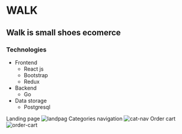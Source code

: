 # WALK
## Walk is small shoes ecomerce 
### Technologies
* Frontend
  * React js
  * Bootstrap
  * Redux 
* Backend
  * Go 
* Data storage  
  * Postgresql

Landing page
![landpag](https://user-images.githubusercontent.com/51460153/125223287-5c782100-e280-11eb-994d-1f7b2d23a6fa.png)
Categories navigation
![cat-nav](https://user-images.githubusercontent.com/51460153/125233378-458efa00-e293-11eb-9694-d02de6f852fe.png)
Order cart
![order-cart](https://user-images.githubusercontent.com/51460153/125233608-cbab4080-e293-11eb-8947-932ed270adb0.png)


